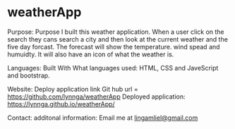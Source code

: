 # weatherApp
Purpose:
Purpose I built this weather application. When a user click on the search they cans search a city and then look at the current weather and the five day forcast. The forecast will show the temperature. wind spead and humuidty. It will also have an icon of what the weather is.

Languages:
Built With What languages used: HTML, CSS and JaveScript and bootstrap.

Website:
Deploy application link Git hub url = https://github.com/lynnga/weatherApp
Deployed application: https://lynnga.github.io/weatherApp/

Contact:
additonal information: Email me at lingamliel@gmail.com

